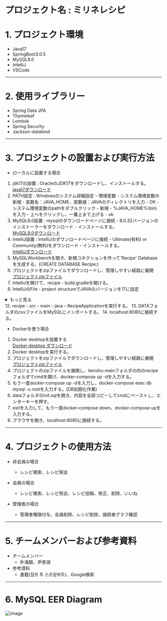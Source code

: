 プロジェクト名 : ミリネレシピ
===


# 1. プロジェクト環境

* Java17
* SpringBoot3.0.5
* MySQL8.0
* IntelliJ
* VSCode

***

# 2. 使用ライブラリー

* Spring Data JPA
* Thymeleaf
* Lombok
* Spring Security
* Jackson-databind

***

# 3. プロジェクトの設置および実行方法

* ローカルに設置する場合
 1. jdk17の設置 : OracleのJDK17をダウンロードし、インストールする。  
 [java17ダウンロード](https://download.oracle.com/java/17/latest/jdk-17_windows-x64_bin.exe)
 3. PATH設定 : Windowsのシステム詳細設定 - 環境変数 - システム環境変数の新規 - 変数名：JAVA_HOME、変数値：JAVAのディレクトリを入力 - OK - システム環境変数のpathをダブルクリック - 新規 - %JAVA_HOME%\bin\ を入力 - 上へをクリックし、一番上まで上げる - ok
 4. MySQL8.0設置 : mysqlのダウンロードページに接続 - 8.0.32バージョンのインストーラーをダウンロード - インストールする。  
 [MySQL8.0ダウンロード](https://downloads.mysql.com/archives/installer/)
 6. IntelliJ設置 : IntelliJのダウンロードページに接続 - Ultimate(有料) or Community(無料)をダウンロード - インストールする。  
 [IntelliJダウンロード](https://www.jetbrains.com/idea/download/#section=windows)
 8. MySQLWorkbenchを開き、新規コネクションを作って'Recipe' Databaseを生成する。(CREATE DATABASE Recipe;)
 9. プロジェクトをzipファイルでダウンロードし、管理しやすい経路に展開  
 [プロジェクトzipファイル](https://github.com/MG-yoonkh/kenshu/archive/refs/heads/main.zip)
 10. IntelliJを開けて、recipe - build.gradleを開ける。
 11. IntelliJのFile - project structureでJAVAのバージョンを17に設定
 <details>
<summary>もっと見る</summary>
<div markdown="1">   
    <img src="https://user-images.githubusercontent.com/125540360/236721467-d0f72c01-eb98-4b27-ada6-e766580f2560.png" alt="">

    <img src="![image](https://user-images.githubusercontent.com/125540360/236722229-2b7d01b1-7ac8-4c4f-8678-8d90dc308eeb.png)" alt="">

</div>
</details>
 12. recipe - src - main - java - RecipeApplicationを実行する。
 13. DATAフォルダのcsvファイルをMySQLにインポートする。
 14. localhost:8080に接続する。    



* Dockerを使う場合
 1. Docker desktopを設置する  
 [Docker desktop ダウンロード](https://www.docker.com/products/docker-desktop/)
 3. Docker desktopを実行する。
 4. プロジェクトをzipファイルでダウンロードし、管理しやすい経路に展開  
 [プロジェクトzipファイル](https://github.com/MG-yoonkh/kenshu/archive/refs/heads/main.zip)
 6. プロジェクトのzipファイルを展開し、kenshu-mainフォルダの内のrecipeフォルダでcmdを開け、docker-compose up -dを入力する。
 7. もう一度docker-compose up -dを入力し、docker-compose exec db mysql -u rootを入力する。(DB初期化作業)
 8. dataフォルダのinit.sqlを開き、内容を全部コピーしてcmdにペーストし、エンターキーを押す。
 9. exitを入力して、もう一度docker-compose down、docker-compose upを入力する。
 10. ブラウザを開き、localhost:8080に接続する。
 


***

# 4. プロジェクトの使用方法

* 非会員の場合
  * レシピ検索、レシピ照会

* 会員の場合
  * レシピ検索、レシピ照会、レシピ投稿、修正、削除、いいね
 
* 管理者の場合
  * 管理者権限付与、会員削除、レシピ削除、接続者グラフ確認
  
***

# 5. チームメンバーおよび参考資料
  * チームメンバー
    * 朴海鎮、尹景湖
  * 参考資料
    * 書籍(점프 투 스프링부트)、Google検索
   
***

# 6. MySQL EER Diagram

![image](https://user-images.githubusercontent.com/125540360/233840943-cb039ec4-6206-4e5a-9776-bdad1ac47a6e.png)
